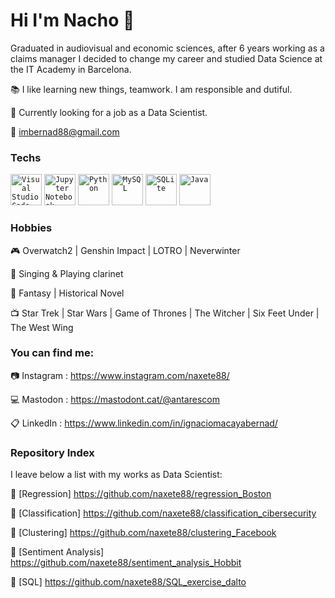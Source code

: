 # Hi I'm Nacho 👋

Graduated in audiovisual and economic sciences, after 6 years working as a claims manager I decided to change my career and studied Data Science at the IT Academy in Barcelona.

:books: I like learning new things, teamwork. I am responsible and dutiful.

:flashlight: Currently looking for a job as a Data Scientist.

:e-mail: imbernad88@gmail.com

### Techs

<div>
	<code><img width="50" src="https://user-images.githubusercontent.com/25181517/192108891-d86b6220-e232-423a-bf5f-90903e6887c3.png" alt="Visual Studio Code" title="Visual Studio Code"/></code>
	<code><img width="50" src="https://user-images.githubusercontent.com/25181517/183914128-3fc88b4a-4ac1-40e6-9443-9a30182379b7.png" alt="Jupyter Notebook" title="Jupyter Notebook"/></code>
	<code><img width="50" src="https://user-images.githubusercontent.com/25181517/183423507-c056a6f9-1ba8-4312-a350-19bcbc5a8697.png" alt="Python" title="Python"/></code>
	<code><img width="50" src="https://user-images.githubusercontent.com/25181517/183896128-ec99105a-ec1a-4d85-b08b-1aa1620b2046.png" alt="MySQL" title="MySQL"/></code>
	<code><img width="50" src="https://github.com/marwin1991/profile-technology-icons/assets/136815194/82df4543-236b-4e45-9604-5434e3faab17" alt="SQLite" title="SQLite"/></code>
  <code><img width="50" src="https://user-images.githubusercontent.com/25181517/117201156-9a724800-adec-11eb-9a9d-3cd0f67da4bc.png" alt="Java" title="Java"/></code>
</div>

### Hobbies

:video_game: Overwatch2 | Genshin Impact | LOTRO | Neverwinter

:musical_score: Singing & Playing clarinet

:book: Fantasy | Historical Novel

:tv: Star Trek | Star Wars | Game of Thrones | The Witcher | Six Feet Under | The West Wing

### You can find me:

:camera: Instagram : https://www.instagram.com/naxete88/

:computer: Mastodon : https://mastodont.cat/@antarescom

:clipboard: LinkedIn : https://www.linkedin.com/in/ignaciomacayabernad/

### Repository Index

I leave below a list with my works as Data Scientist:

:orange_book: [Regression] https://github.com/naxete88/regression_Boston

:blue_book: [Classification] https://github.com/naxete88/classification_cibersecurity

:green_book: [Clustering] https://github.com/naxete88/clustering_Facebook

:notebook: [Sentiment Analysis] https://github.com/naxete88/sentiment_analysis_Hobbit

:notebook_with_decorative_cover: [SQL] https://github.com/naxete88/SQL_exercise_dalto
